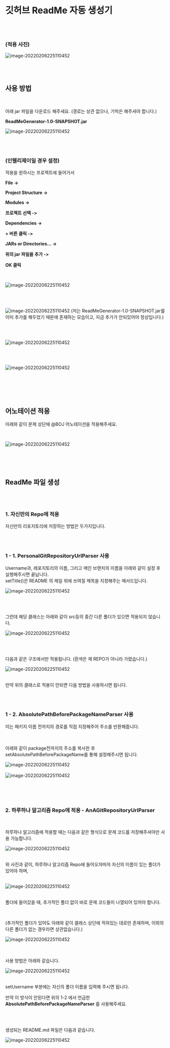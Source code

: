 # 깃허브 ReadMe 자동 생성기

<br/>
<br/>

### (적용 사진)

![image-20220206225110452](https://github.com/ShinDongHun1/RM-Generator/blob/7c9b73d3684e7afda2059ec810954170b694b43e/image/img_16.png)

<br/>

<br/>



## 사용 방법

<br/>

아래 jar 파일을 다운로드 해주세요. (경로는 상관 없으나, 기억은 해주셔야 합니다.)

**ReadMeGenerator-1.0-SNAPSHOT.jar**

![image-20220206225110452](https://github.com/ShinDongHun1/RM-Generator/blob/main/image/img_15.png)

<br/>

<br/>

### (인텔리제이일 경우 설정)

적용을 원하시는 프로젝트에 들어가서

**File ->**

**Project Structure ->**

**Modules ->**

**프로젝트 선택 ->**

**Dependencies ->**

**+ 버튼 클릭 ->**

**JARs or Directories... ->**

**위의 jar 파일을 추가 ->**

**OK 클릭**

<br/>

![image-20220206225110452](https://github.com/ShinDongHun1/RM-Generator/blob/main/image/img.png)

<br/><br/>



![image-20220206225110452](https://github.com/ShinDongHun1/RM-Generator/blob/main/image/img_1.png)
(저는 ReadMeGenerator-1.0-SNAPSHOT.jar를 이미 추가를 해두었기 때문에 존재하는 모습이고, 지금 추가가 안되있어야 정상입니다.)

<br/><br/>

![image-20220206225110452](https://github.com/ShinDongHun1/RM-Generator/blob/main/image/img_2.png)

<br/><br/>

![image-20220206225110452](https://github.com/ShinDongHun1/RM-Generator/blob/main/image/img_3.png)

<br/><br/><br/><br/>





## 어노테이션 적용

아래와 같이 문제 상단에 @BOJ 어노테이션을 적용해주세요.

<br/>

![image-20220206225110452](https://github.com/ShinDongHun1/RM-Generator/blob/main/image/img_4.png)

<br/>
<br/>
<br/>

## ReadMe 파일 생성

<br/>
<br/>

### 1. 자신만의 Repo에 적용

자신만의 리포지토리에 저장하는 방법은 두가지입니다.

<br/>

<br/>

### 1 - 1. PersonalGitRepositoryUrlParser 사용

Username과, 레포지토리의 이름, 그리고 메인 브랜치의 이름을 아래와 같이 설정 후 실행해주시면 끝납니다.<br/>
setTitle()은 README 의 제일 위에 쓰여질 제목을 지정해주는 메서드입니다.

![image-20220206225110452](https://github.com/ShinDongHun1/RM-Generator/blob/main/image/img_5.png)



<br/><br/>

그런데 해당 클래스는 아래와 같이 src등의 중간 다른 폴더가 있으면 적용되지 않습니다.<br/>

![image-20220206225110452](https://github.com/ShinDongHun1/RM-Generator/blob/main/image/img_6.png)

<br/><br/>

다음과 같은 구조에서만 적용됩니다. (흰색은 제 REPO가 아니라 가렸습니다.)<br/>

![image-20220206225110452](https://github.com/ShinDongHun1/RM-Generator/blob/main/image/img_7.png)





<br/>만약 위의 클래스로 적용이 안되면 다음 방법을 사용하시면 됩니다.

<br/><br/>

### 1 - 2. AbsolutePathBeforePackageNameParser 사용



이는 패키지 이름 전까지의 경로를 직접 지정해주어 주소를 반환해줍니다.<br/>




<br/><br/>아래와 같이 package전까지의 주소를 복사한 후 setAbsolutePathBeforePackageName를 통해 설정해주시면 됩니다.<br/>

![image-20220206225110452](https://github.com/ShinDongHun1/RM-Generator/blob/main/image/img_8.png)
<br/>
<br/>
![image-20220206225110452](https://github.com/ShinDongHun1/RM-Generator/blob/main/image/img_9.png)




<br/>
<br/>
<br/>

### 2. 하루하나 알고리즘 Repo에 적용 - AnAGitRepositoryUrlParser

<br/>

하루하나 알고리즘에 적용할 때는 다음과 같은 형식으로 문제 코드를 저장해주셔야만 사용 가능합니다.<br/>

![image-20220206225110452](https://github.com/ShinDongHun1/RM-Generator/blob/main/image/img_10.png)

<br/>위 사진과 같이, 하루하나 알고리즘 Repo에 들어오자마자 자신의 이름이 있는 폴더가 있어야 하며,<br/><br/>

![image-20220206225110452](https://github.com/ShinDongHun1/RM-Generator/blob/main/image/img_11.png)

<br/>폴더에 들어갔을 때, 추가적인 폴더 없이 바로 문제 코드들이 나열되어 있어야 합니다.

<br/>

(추가적인 폴더가 있어도 아래와 같이 클래스 상단에 적혀있는 데로만 존재하며, 이외의 다른 폴더가 없는 경우라면 상관없습니다.)<br/>

![image-20220206225110452](https://github.com/ShinDongHun1/RM-Generator/blob/main/image/img_12.png)



<br/><br/>사용 방법은 아래와 같습니다.<br/>

![image-20220206225110452](https://github.com/ShinDongHun1/RM-Generator/blob/main/image/img_13.png)

<br/>setUsername 부분에는 자신의 폴더 이름을 입력해 주시면 됩니다.

만약 이 방식이 안된다면 위의 1-2 에서 언급한 **AbsolutePathBeforePackageNameParser** 를 사용해주세요.

<br/><br/>

생성되는 README.md 파일은 다음과 같습니다.<br/>

![image-20220206225110452](https://github.com/ShinDongHun1/RM-Generator/blob/main/image/img_14.png)
